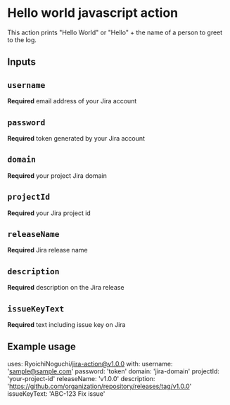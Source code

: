 # Hello world javascript action

This action prints "Hello World" or "Hello" + the name of a person to greet to the log.

## Inputs

## `username`

**Required** email address of your Jira account

## `password`

**Required** token generated by your Jira account

## `domain`

**Required** your project Jira domain

## `projectId`

**Required** your Jira project id

## `releaseName`

**Required**  Jira release name

## `description`

**Required**  description on the Jira release

## `issueKeyText`

**Required**  text including issue key on Jira

## Example usage

uses: RyoichiNoguchi/jira-action@v1.0.0
with:
  username: 'sample@sample.com'
  password: 'token'
  domain: 'jira-domain'
  projectId: 'your-project-id'
  releaseName: 'v1.0.0'
  description: 'https://github.com/organization/repository/releases/tag/v1.0.0'
  issueKeyText: 'ABC-123 Fix issue'
